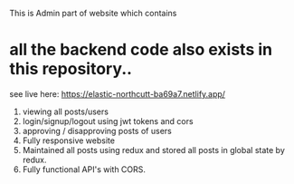 This is Admin part of website which contains
# all the backend code also exists in this repository..
see live here: https://elastic-northcutt-ba69a7.netlify.app/

1) viewing all posts/users
2) login/signup/logout using jwt tokens and cors
3) approving / disapproving posts of users
4) Fully responsive website
5) Maintained all posts using redux and stored all posts in global state by redux.
6) Fully functional API's with CORS.

